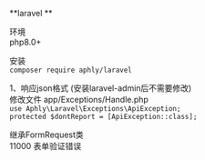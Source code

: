 **laravel **<br>

环境<br>
php8.0+<br>

安装<br>
`composer require aphly/laravel` <br>

1、响应json格式 (安装laravel-admin后不需要修改)<br>
修改文件 app/Exceptions/Handle.php <br>
`use Aphly\Laravel\Exceptions\ApiException;`<br>
`protected $dontReport = [ApiException::class];`

继承FormRequest类<br>
11000 表单验证错误
